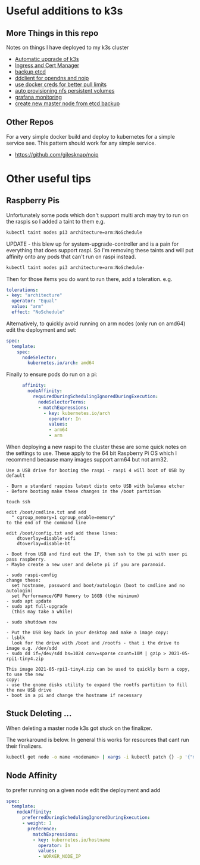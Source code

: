 Useful additions to k3s
=======================

More Things in this repo
------------------------
Notes on things I have deployed to my k3s cluster

- [Automatic upgrade of k3s](deployed/upgrade_plans/README.md)
- [Ingress and Cert Manager](deployed/ingress-nginx/README.md)
- [backup etcd](deployed/backup/README.md)
- [ddclient for opendns and noip](deployed/ddclient/README.md)
- [use docker creds for better pull limits](deployed/docker-account/README.md)
- [auto provisioning nfs persistent volumes](deployed/dynamic-nfs/README.md)
- [grafana monitoring](deployed/monitoring/README.md)
- [create new master node from etcd backup](deployed/ambassador/README.md)

Other Repos
-----------
For a very simple docker build and deploy to kubernetes for a simple service
see. This pattern should work for any simple service.

- https://github.com/gilesknap/noip

Other useful tips
=================

Raspberry Pis
-------------
Unfortunately some pods which don't support multi arch may try to run
on the raspis so I added a taint to them e.g.
```bash
kubectl taint nodes pi3 architecture=arm:NoSchedule
```
UPDATE - this blew up for system-upgrade-controller and is a pain for everything
that does support raspi. So I'm removing these taints and will put affinity 
onto any pods that can't run on raspi instead.
``` bash
kubectl taint nodes pi3 architecture=arm:NoSchedule-
```


Then for those items you do want to run there, add a toleration.
e.g.
``` yaml
tolerations:
- key: "architecture"
  operator: "Equal"
  value: "arm"
  effect: "NoSchedule"
```

Alternatively, to quickly avoid running on arm nodes (only run on amd64) edit the
deployment and set:

``` yaml
spec:
  template:
    spec:
      nodeSelector:
        kubernetes.io/arch: amd64
```

Finally to ensure pods do run on a pi:
``` yaml
      affinity:
        nodeAffinity:
          requiredDuringSchedulingIgnoredDuringExecution:
            nodeSelectorTerms:
            - matchExpressions:
              - key: kubernetes.io/arch
                operator: In
                values:
                - arm64
                - arm

```

When deploying a new raspi to the cluster these are some quick notes on
the settings to use. These apply to the 64 bit Raspberry Pi OS which I
recommend because many images support arm64 but not arm32.

```
Use a USB drive for booting the raspi - raspi 4 will boot of USB by default

- Burn a standard raspios latest disto onto USB with balenea etcher
- Before booting make these changes in the /boot partition

touch ssh

edit /boot/cmdline.txt and add
  " cgroup_memory=1 cgroup_enable=memory"
to the end of the command line

edit /boot/config.txt and add these lines:
    dtoverlay=disable-wifi
    dtoverlay=disable-bt

- Boot from USB and find out the IP, then ssh to the pi with user pi pass raspberry.
- Maybe create a new user and delete pi if you are paranoid.

- sudo raspi-config
change these:
  set hostname, password and boot/autologin (boot to cmdline and no autologin)
  set Performance/GPU Memory to 16GB (the minimum)
- sudo apt update
- sudo apt full-upgrade
  (this may take a while)

- sudo shutdown now

- Put the USB key back in your desktop and make a image copy:
- lsblk
  look for the drive with /boot and /rootfs - that i the drive to image e.g. /dev/sdd
- sudo dd if=/dev/sdd bs=1024 conv=sparse count=10M | gzip > 2021-05-rpi1-tiny4.zip

This image 2021-05-rpi1-tiny4.zip can be used to quickly burn a copy, to use the new
copy:
- use the gnome disks utility to expand the rootfs partition to fill the new USB drive
- boot in a pi and change the hostname if necessary
```

Stuck Deleting ...
------------------
When deleting a master node k3s got stuck on the finalizer.

The workaround is below. In general this works for resources that cant
run their finalizers.

``` bash
kubectl get node -o name <nodename> | xargs -i kubectl patch {} -p '{"metadata":{"finalizers":[]}}' --type=merge
```

Node Affinity
-------------
to prefer running on a given node edit the deployment and add


``` yaml
spec:
  template:
    nodeAffinity:
      preferredDuringSchedulingIgnoredDuringExecution:
      - weight: 1
        preference:
          matchExpressions:
          - key: kubernetes.io/hostname
            operator: In
            values:
            - WORKER_NODE_IP
```